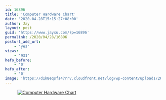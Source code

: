 ```yaml
---
id: 16896
title: 'Computer Hardware Chart'
date: '2020-04-28T15:15:27+08:00'
author: Jay
layout: post
guid: 'https://www.jayxu.com/?p=16896'
permalink: /2020/04/28/16896
posturl_add_url:
    - 'yes'
views:
    - '931'
hefo_before:
    - '0'
hefo_after:
    - '0'
image: 'https://d1k8eqsfs47rrv.cloudfront.net/log/wp-content/uploads/2020/04/AMD-silicon-PCIe-580x334-1.jpg'
---
```


<!-- wp:image {"id":16899,"sizeSlug":"large","linkDestination":"attachment"} -->
<figure class="wp-block-image size-large"><a href="https://www.jayxu.com/2020/04/28/16896/computer_hardware_poster_1_7_by_sonic840"><img src="https://www.jayxu.com/log/wp-content/uploads/2020/04/Computer_hardware_poster_1_7_by_Sonic840.png" alt="Computer Hardware Chart" class="wp-image-16899" title="Computer Hardware Chart"/></a></figure>
<!-- /wp:image -->